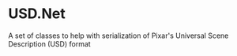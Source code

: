 # USD.Net
A set of classes to help with serialization of Pixar's Universal Scene Description (USD) format
